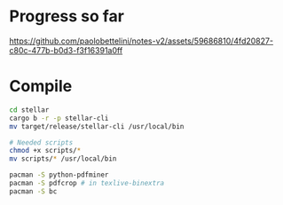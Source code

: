 # Progress so far

https://github.com/paolobettelini/notes-v2/assets/59686810/4fd20827-c80c-477b-b0d3-f3f16391a0ff

# Compile
```bash
cd stellar
cargo b -r -p stellar-cli
mv target/release/stellar-cli /usr/local/bin

# Needed scripts
chmod +x scripts/*
mv scripts/* /usr/local/bin

pacman -S python-pdfminer
pacman -S pdfcrop # in texlive-binextra
pacman -S bc

```